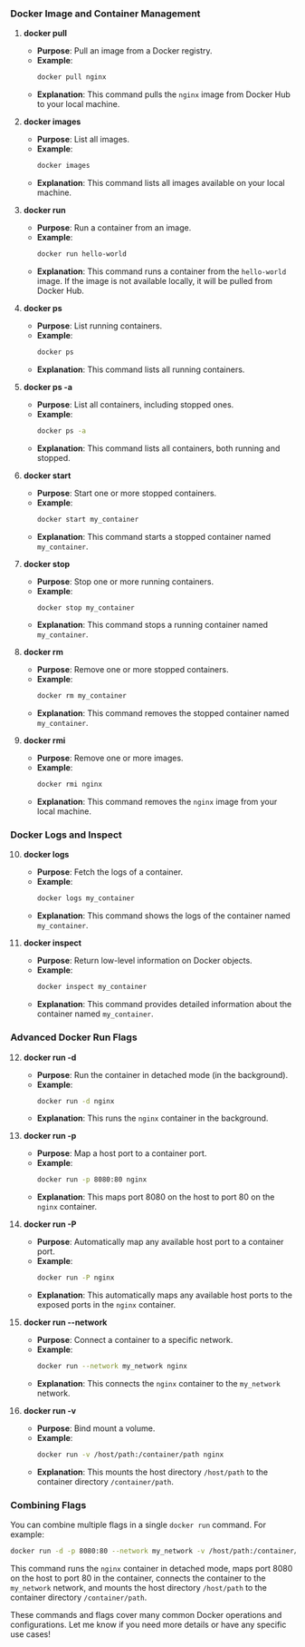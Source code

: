 ### Docker Image and Container Management

1. **docker pull**
   - **Purpose**: Pull an image from a Docker registry.
   - **Example**: 
     ```bash
     docker pull nginx
     ```
   - **Explanation**: This command pulls the `nginx` image from Docker Hub to your local machine.

2. **docker images**
   - **Purpose**: List all images.
   - **Example**: 
     ```bash
     docker images
     ```
   - **Explanation**: This command lists all images available on your local machine.

3. **docker run**
   - **Purpose**: Run a container from an image.
   - **Example**: 
     ```bash
     docker run hello-world
     ```
   - **Explanation**: This command runs a container from the `hello-world` image. If the image is not available locally, it will be pulled from Docker Hub.

4. **docker ps**
   - **Purpose**: List running containers.
   - **Example**: 
     ```bash
     docker ps
     ```
   - **Explanation**: This command lists all running containers.

5. **docker ps -a**
   - **Purpose**: List all containers, including stopped ones.
   - **Example**: 
     ```bash
     docker ps -a
     ```
   - **Explanation**: This command lists all containers, both running and stopped.

6. **docker start**
   - **Purpose**: Start one or more stopped containers.
   - **Example**: 
     ```bash
     docker start my_container
     ```
   - **Explanation**: This command starts a stopped container named `my_container`.

7. **docker stop**
   - **Purpose**: Stop one or more running containers.
   - **Example**: 
     ```bash
     docker stop my_container
     ```
   - **Explanation**: This command stops a running container named `my_container`.

8. **docker rm**
   - **Purpose**: Remove one or more stopped containers.
   - **Example**: 
     ```bash
     docker rm my_container
     ```
   - **Explanation**: This command removes the stopped container named `my_container`.

9. **docker rmi**
   - **Purpose**: Remove one or more images.
   - **Example**: 
     ```bash
     docker rmi nginx
     ```
   - **Explanation**: This command removes the `nginx` image from your local machine.

### Docker Logs and Inspect

10. **docker logs**
    - **Purpose**: Fetch the logs of a container.
    - **Example**: 
      ```bash
      docker logs my_container
      ```
    - **Explanation**: This command shows the logs of the container named `my_container`.

11. **docker inspect**
    - **Purpose**: Return low-level information on Docker objects.
    - **Example**: 
      ```bash
      docker inspect my_container
      ```
    - **Explanation**: This command provides detailed information about the container named `my_container`.

### Advanced Docker Run Flags

12. **docker run -d**
    - **Purpose**: Run the container in detached mode (in the background).
    - **Example**: 
      ```bash
      docker run -d nginx
      ```
    - **Explanation**: This runs the `nginx` container in the background.

13. **docker run -p**
    - **Purpose**: Map a host port to a container port.
    - **Example**: 
      ```bash
      docker run -p 8080:80 nginx
      ```
    - **Explanation**: This maps port 8080 on the host to port 80 on the `nginx` container.

14. **docker run -P**
    - **Purpose**: Automatically map any available host port to a container port.
    - **Example**: 
      ```bash
      docker run -P nginx
      ```
    - **Explanation**: This automatically maps any available host ports to the exposed ports in the `nginx` container.

15. **docker run --network**
    - **Purpose**: Connect a container to a specific network.
    - **Example**: 
      ```bash
      docker run --network my_network nginx
      ```
    - **Explanation**: This connects the `nginx` container to the `my_network` network.

16. **docker run -v**
    - **Purpose**: Bind mount a volume.
    - **Example**: 
      ```bash
      docker run -v /host/path:/container/path nginx
      ```
    - **Explanation**: This mounts the host directory `/host/path` to the container directory `/container/path`.

### Combining Flags

You can combine multiple flags in a single `docker run` command. For example:
```bash
docker run -d -p 8080:80 --network my_network -v /host/path:/container/path nginx
```
This command runs the `nginx` container in detached mode, maps port 8080 on the host to port 80 in the container, connects the container to the `my_network` network, and mounts the host directory `/host/path` to the container directory `/container/path`.

These commands and flags cover many common Docker operations and configurations. Let me know if you need more details or have any specific use cases!
